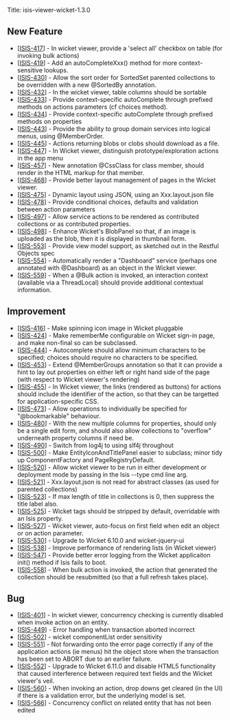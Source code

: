 Title: isis-viewer-wicket-1.3.0
                           
<h2>        New Feature
</h2>
<ul>
<li>[<a href='https://issues.apache.org/jira/browse/ISIS-417'>ISIS-417</a>] -         In wicket viewer, provide a &#39;select all&#39; checkbox on table (for invoking bulk actions)
</li>
<li>[<a href='https://issues.apache.org/jira/browse/ISIS-419'>ISIS-419</a>] -         Add an autoCompleteXxx() method for more context-sensitive lookups.
</li>
<li>[<a href='https://issues.apache.org/jira/browse/ISIS-430'>ISIS-430</a>] -         Allow the sort order for SortedSet parented collections to be overridden with a new @SortedBy annotation.
</li>
<li>[<a href='https://issues.apache.org/jira/browse/ISIS-432'>ISIS-432</a>] -         In the wicket viewer, table columns should be sortable
</li>
<li>[<a href='https://issues.apache.org/jira/browse/ISIS-433'>ISIS-433</a>] -         Provide context-specific autoComplete through prefixed methods on actions parameters (cf choices method).
</li>
<li>[<a href='https://issues.apache.org/jira/browse/ISIS-434'>ISIS-434</a>] -         Provide context-specific autoComplete through prefixed methods on properties
</li>
<li>[<a href='https://issues.apache.org/jira/browse/ISIS-443'>ISIS-443</a>] -         Provide the ability to group domain services into logical menus, using @MemberOrder.
</li>
<li>[<a href='https://issues.apache.org/jira/browse/ISIS-445'>ISIS-445</a>] -         Actions returning blobs or clobs should download as a file.
</li>
<li>[<a href='https://issues.apache.org/jira/browse/ISIS-447'>ISIS-447</a>] -         In Wicket viewer, distinguish prototype/exploration actions in the app menu
</li>
<li>[<a href='https://issues.apache.org/jira/browse/ISIS-457'>ISIS-457</a>] -         New annotation @CssClass for class member, should render in the HTML markup for that member.
</li>
<li>[<a href='https://issues.apache.org/jira/browse/ISIS-468'>ISIS-468</a>] -         Provide better layout management of pages in the Wicket viewer.
</li>
<li>[<a href='https://issues.apache.org/jira/browse/ISIS-475'>ISIS-475</a>] -         Dynamic layout using JSON, using an Xxx.layout.json file
</li>
<li>[<a href='https://issues.apache.org/jira/browse/ISIS-478'>ISIS-478</a>] -         Provide conditional choices, defaults and validation between action parameters
</li>
<li>[<a href='https://issues.apache.org/jira/browse/ISIS-497'>ISIS-497</a>] -         Allow service actions to be rendered as contributed collections or as contributed properties.
</li>
<li>[<a href='https://issues.apache.org/jira/browse/ISIS-498'>ISIS-498</a>] -         Enhance Wicket&#39;s BlobPanel so that, if an image is uploaded as the blob, then it is displayed in thumbnail form.
</li>
<li>[<a href='https://issues.apache.org/jira/browse/ISIS-553'>ISIS-553</a>] -         Provide view model support, as sketched out in the Restful Objects spec
</li>
<li>[<a href='https://issues.apache.org/jira/browse/ISIS-554'>ISIS-554</a>] -         Automatically render a &quot;Dashboard&quot; service (perhaps one annotated with @Dashboard) as an object in the Wicket viewer.
</li>
<li>[<a href='https://issues.apache.org/jira/browse/ISIS-559'>ISIS-559</a>] -         When a @Bulk action is invoked, an interaction context (available via a ThreadLocal) should provide additional contextual information.
</li>
</ul>
                        

<h2>        Improvement
</h2>
<ul>
<li>[<a href='https://issues.apache.org/jira/browse/ISIS-416'>ISIS-416</a>] -         Make spinning icon image in Wicket pluggable
</li>
<li>[<a href='https://issues.apache.org/jira/browse/ISIS-424'>ISIS-424</a>] -         Make rememberMe configurable on Wicket sign-in page, and make non-final so can be subclassed.
</li>
<li>[<a href='https://issues.apache.org/jira/browse/ISIS-444'>ISIS-444</a>] -         Autocomplete should allow minimum characters to be specified; choices should require no characters to be specified.
</li>
<li>[<a href='https://issues.apache.org/jira/browse/ISIS-453'>ISIS-453</a>] -         Extend @MemberGroups annotation so that it can provide a hint to lay out properties on either left or right hand side of the page (with respect to Wicket viewer&#39;s rendering)
</li>
<li>[<a href='https://issues.apache.org/jira/browse/ISIS-455'>ISIS-455</a>] -         In Wicket viewer, the links (rendered as buttons) for actions should include the identifier of the action, so that they can be targetted for application-specific CSS.
</li>
<li>[<a href='https://issues.apache.org/jira/browse/ISIS-473'>ISIS-473</a>] -         Allow operations to individually be specified for &quot;@bookmarkable&quot; behaviour.
</li>
<li>[<a href='https://issues.apache.org/jira/browse/ISIS-480'>ISIS-480</a>] -         With the new multiple columns for properties, should only be a single edit form, and should also allow collections to &quot;overflow&quot; underneath property columns if need be.
</li>
<li>[<a href='https://issues.apache.org/jira/browse/ISIS-490'>ISIS-490</a>] -         Switch from log4j to using slf4j throughout
</li>
<li>[<a href='https://issues.apache.org/jira/browse/ISIS-500'>ISIS-500</a>] -         Make EntityIconAndTitlePanel easier to subclass; minor tidy up ComponentFactory and PageRegistryDefault.
</li>
<li>[<a href='https://issues.apache.org/jira/browse/ISIS-520'>ISIS-520</a>] -         Allow wicket viewer to be run in either development or deployment mode by passing in the Isis --type cmd line arg.
</li>
<li>[<a href='https://issues.apache.org/jira/browse/ISIS-521'>ISIS-521</a>] -         Xxx.layout.json is not read for abstract classes (as used for parented collections)
</li>
<li>[<a href='https://issues.apache.org/jira/browse/ISIS-523'>ISIS-523</a>] -         If max length of title in collections is 0, then suppress the title label also.
</li>
<li>[<a href='https://issues.apache.org/jira/browse/ISIS-525'>ISIS-525</a>] -         Wicket tags should be stripped by default, overridable with an Isis property.
</li>
<li>[<a href='https://issues.apache.org/jira/browse/ISIS-527'>ISIS-527</a>] -         Wicket viewer, auto-focus on first field when edit an object or on action parameter.
</li>
<li>[<a href='https://issues.apache.org/jira/browse/ISIS-530'>ISIS-530</a>] -         Upgrade to Wicket 6.10.0 and wicket-jquery-ui
</li>
<li>[<a href='https://issues.apache.org/jira/browse/ISIS-538'>ISIS-538</a>] -         Improve performance of rendering lists (in Wicket viewer)
</li>
<li>[<a href='https://issues.apache.org/jira/browse/ISIS-547'>ISIS-547</a>] -         Provide better error logging from the Wicket applicaiton init() method if Isis fails to boot.
</li>
<li>[<a href='https://issues.apache.org/jira/browse/ISIS-558'>ISIS-558</a>] -         When bulk action is invoked, the action that generated the collection should be resubmitted (so that a full refresh takes place).
</li>
</ul>
    


<h2>        Bug
</h2>
<ul>
<li>[<a href='https://issues.apache.org/jira/browse/ISIS-401'>ISIS-401</a>] -         In wicket viewer, concurrency checking is currently disabled when invoke action on an entity.
</li>
<li>[<a href='https://issues.apache.org/jira/browse/ISIS-449'>ISIS-449</a>] -         Error handling when transaction aborted incorrect
</li>
<li>[<a href='https://issues.apache.org/jira/browse/ISIS-502'>ISIS-502</a>] -         wicket componentList order sensitivity
</li>
<li>[<a href='https://issues.apache.org/jira/browse/ISIS-551'>ISIS-551</a>] -         Not forwarding onto the error page correctly if any of the application actions (ie menus) hit the object store when the transaction has been set to ABORT due to an earlier failure.
</li>
<li>[<a href='https://issues.apache.org/jira/browse/ISIS-552'>ISIS-552</a>] -         Upgrade to Wicket 6.11.0 and disable HTML5 functionality that caused interference between required text fields and the Wicket viewer&#39;s veil.
</li>
<li>[<a href='https://issues.apache.org/jira/browse/ISIS-560'>ISIS-560</a>] -         When invoking an action, drop downs get cleared (in the UI) if there is a validation error, but the underlying model is set.  
</li>
<li>[<a href='https://issues.apache.org/jira/browse/ISIS-566'>ISIS-566</a>] -         Concurrency conflict on related entity that has not been edited
</li>
</ul>
     